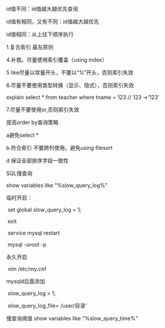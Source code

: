 id值不同：id值越大越优先查询

id值有相同，又有不同：id值越大越优先

id值相同：从上往下顺序执行



1.复合索引 最左原则

4.补救。尽量使用索引覆盖（using index）

5 like尽量以常量开头，不要以“%”开头，否则索引失效

6.尽量不要使用类型转换（显示、隐式），否则索引失效

explain select * from teacher where tname = 123 // 123 ->‘123’

7.尽量不要使用or,否则索引失效

提高order by查询策略

a避免select *

b.符合索引 不要跨列使用，避免using filesort

d 保证全部排序字段一致性

SQL慢查询

show variables like "%slow_query_log%"

临时开启：

​	set global slow_query_log = 1; 

​	exit 

​	service mysql restart

​	mysql -uroot -p

永久开启

​	vim /etc/my.cnf

mysqld后面添加

​	 slow_query_log = 1; 

​	slow_query_log_file= /user/目录'



慢查询阈值 show variables like "%slow_query_time%"


